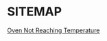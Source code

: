 <h1>SITEMAP</h1>
<p><a href="https://github.com/rhinobotsolutionz/HomeServiceBuzz.com/blob/main/post/oven-not-heating-9.md">Oven Not Reaching Temperature
</a></p>
